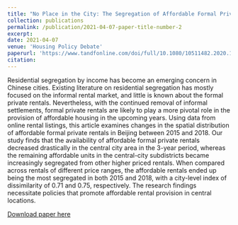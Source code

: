 ```yaml
---
title: "No Place in the City: The Segregation of Affordable Formal Private Rentals in Beijing"
collection: publications
permalink: /publication/2021-04-07-paper-title-number-2
excerpt: 
date: 2021-04-07
venue: 'Housing Policy Debate'
paperurl: 'https://www.tandfonline.com/doi/full/10.1080/10511482.2020.1858925'
citation: 
---
```

Residential segregation by income has become an emerging concern in Chinese cities. Existing literature on residential segregation has mostly focused on the informal rental market, and little is known about the formal private rentals. Nevertheless, with the continued removal of informal settlements, formal private rentals are likely to play a more pivotal role in the provision of affordable housing in the upcoming years. Using data from online rental listings, this article examines changes in the spatial distribution of affordable formal private rentals in Beijing between 2015 and 2018. Our study finds that the availability of affordable formal private rentals decreased drastically in the central city area in the 3-year period, whereas the remaining affordable units in the central-city subdistricts became increasingly segregated from other higher priced rentals. When compared across rentals of different price ranges, the affordable rentals ended up being the most segregated in both 2015 and 2018, with a city-level index of dissimilarity of 0.71 and 0.75, respectively. The research findings necessitate policies that promote affordable rental provision in central locations.

[Download paper here](https://yiw0104.github.io/files/No_Place_in_the_City.pdf)